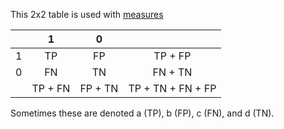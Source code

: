 This 2x2 table is used with [measures](measures.R)

|   | 1       | 0       |                   |
|:-:|:-------:|:-------:|:-----------------:|
| 1 | TP      | FP      | TP + FP           |
| 0 | FN      | TN      | FN + TN           |
|   | TP + FN | FP + TN | TP + TN + FN + FP |

Sometimes these are denoted a (TP), b (FP), c (FN), and d (TN).

